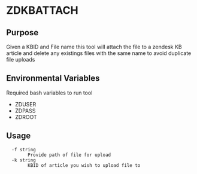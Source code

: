 # ZDKBATTACH

## Purpose

 Given a KBID and File name this tool will attach the file to a zendesk KB article and delete any existings files with the same name to avoid duplicate file uploads

## Environmental Variables
Required bash variables to run tool
* ZDUSER
* ZDPASS
* ZDROOT

## Usage

```$ zdkbattach
  -f string
    	Provide path of file for upload
  -k string
    	KBID of article you wish to upload file to
```
